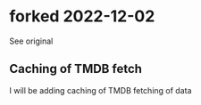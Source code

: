 # forked 2022-12-02

See original

## Caching of TMDB fetch

I will be adding caching of TMDB fetching of data
